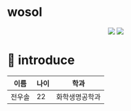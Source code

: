 # wosol
<div align=center>
	<img src="C:\Users\jws10\OneDrive\바탕 화면\멋사 동아리\html\image.png"&height=300&section=header&text=하%20깃허브
&fontSize=60&fontColor=FACD87&rotate=15&fontAlign=70" />	
	<img src="https://capsule-render.vercel.app/api?type=cylinder"&height=300&section=header&text=welcome"/>
</div>

# 🐰 introduce
|이름|나이|학과|
|------|---|-----|
|전우솔|22|화학생명공학과|
</div>
<br>
<div align="center">
